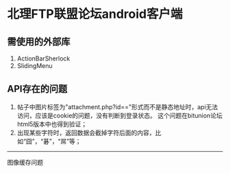 北理FTP联盟论坛android客户端
====================================

需使用的外部库
----------------
1. ActionBarSherlock
2. SlidingMenu



API存在的问题
----------------
1. 帖子中图片标签为"attachment.php?id=="形式而不是静态地址时，api无法访问，应该是cookie的问题，没有判断到登录状态。
这个问题在bitunion论坛html5版本中也得到验证；
2. 出现某些字符时，返回数据会截掉字符后面的内容，比如“囧”，“碁”，“屌”等；



--------------
图像缓存问题